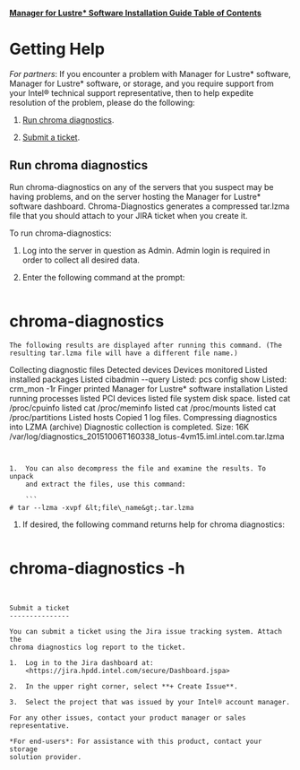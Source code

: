 [**Manager for Lustre\* Software Installation Guide Table of Contents**](ig_TOC.md)

# Getting Help

*For partners*: If you encounter a problem with Manager for Lustre\*
software, Manager for Lustre\* software, or storage, and you
require support from your Intel® technical support representative, then
to help expedite resolution of the problem, please do the following:

1.  [Run chroma diagnostics](#run-chroma-diagnostics).

2.  [Submit a ticket](#submit-a-ticket).

Run chroma diagnostics
----------------------

Run chroma-diagnostics on any of the servers that you suspect may be
having problems, and on the server hosting the Manager for
Lustre\* software dashboard. Chroma-Diagnostics generates a compressed
tar.lzma file that you should attach to your JIRA ticket when you create
it.

To run chroma-diagnostics:

1.  Log into the server in question as Admin. Admin login is required in
    order to collect all desired data.

2.  Enter the following command at the prompt:

    ```
# chroma-diagnostics
```
The following results are displayed after running this command. (The resulting tar.lzma file will have a different file name.)
```
Collecting diagnostic files
Detected devices
Devices monitored
Listed installed packages
Listed cibadmin --query
Listed: pcs config show
Listed: crm\_mon -1r
Finger printed Manager for Lustre\* software installation
Listed running processes
listed PCI devices
listed file system disk space.
listed cat /proc/cpuinfo
listed cat /proc/meminfo
listed cat /proc/mounts
listed cat /proc/partitions
Listed hosts
Copied 1 log files.
Compressing diagnostics into LZMA (archive)
Diagnostic collection is completed.
Size: 16K
/var/log/diagnostics\_20151006T160338\_lotus-4vm15.iml.intel.com.tar.lzma
```


1.  You can also decompress the file and examine the results. To unpack
    and extract the files, use this command:

    ```
# tar --lzma -xvpf &lt;file\_name&gt;.tar.lzma
```


1.  If desired, the following command returns help for chroma
    diagnostics:

    ```
# chroma-diagnostics -h
```


Submit a ticket
---------------

You can submit a ticket using the Jira issue tracking system. Attach the
chroma diagnostics log report to the ticket.

1.  Log in to the Jira dashboard at:
    <https://jira.hpdd.intel.com/secure/Dashboard.jspa>

2.  In the upper right corner, select **+ Create Issue**.

3.  Select the project that was issued by your Intel® account manager.

For any other issues, contact your product manager or sales
representative.

*For end-users*: For assistance with this product, contact your storage
solution provider.